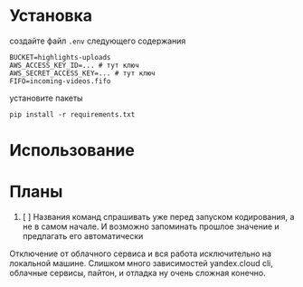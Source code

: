 # Установка

создайте файл `.env` следующего содержания

    BUCKET=highlights-uploads
    AWS_ACCESS_KEY_ID=... # тут ключ
    AWS_SECRET_ACCESS_KEY=... # тут ключ
    FIFO=incoming-videos.fifo

установите пакеты

    pip install -r requirements.txt

# Использование


# Планы

1. [ ] Названия команд спрашивать уже перед запуском кодирования, а не в самом начале. И возможно запоминать прошлое значение и предлагать его автоматически

Отключение от облачного сервиса и вся работа исключительно на локальной машине. Слишком много зависимостей yandex.cloud cli, облачные сервисы, пайтон, и отладка ну очень сложная конечно. 

